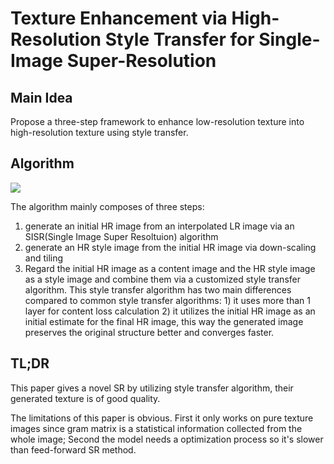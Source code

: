 # Texture Enhancement via High-Resolution Style Transfer for Single-Image Super-Resolution

## Main Idea
Propose a three-step framework to enhance low-resolution texture into high-resolution texture using style transfer.

## Algorithm
![](https://raw.githubusercontent.com/sunshineatnoon/Paper-Collection/master/images/style_SR.png)

The algorithm mainly composes of three steps:

1. generate an initial HR image from an interpolated LR image via an SISR(Single Image Super Resoltuion) algorithm 
2. generate an HR style image from the initial HR image via down-scaling and tiling
3. Regard the initial HR image as a content image and the HR style image as a style image and combine them via a customized style transfer algorithm. This style transfer algorithm has two main differences compared to common style transfer algorithms: 1) it uses more than 1 layer for content loss calculation 2) it utilizes the initial HR image as an initial estimate for the final HR image, this way the generated image preserves the original structure better and converges faster.

## TL;DR
This paper gives a novel SR by utilizing style transfer algorithm, their generated texture is of good quality. 

The limitations of this paper is obvious. First it only works on pure texture images since gram matrix is a statistical information collected from the whole image; Second the model needs a optimization process so it's slower than feed-forward SR method.

